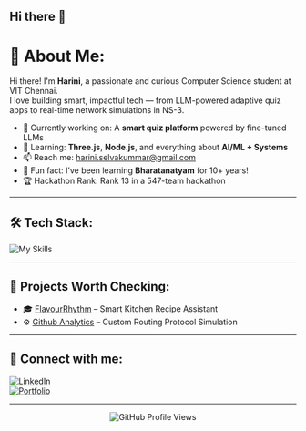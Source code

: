 ## Hi there 👋

<!--
**Harini-win/Harini-win** is a ✨ _special_ ✨ repository because its `README.md` (this file) appears on your GitHub profile.

Here are some ideas to get you started:

- 🔭 I’m currently working on ...
- 🌱 I’m currently learning ...
- 👯 I’m looking to collaborate on ...
- 🤔 I’m looking for help with ...
- 💬 Ask me about ...
- 📫 How to reach me: ...
- 😄 Pronouns: ...
- ⚡ Fun fact: ...
-->
# 💫 About Me:
Hi there! I'm **Harini**, a passionate and curious Computer Science student at VIT Chennai.  
I love building smart, impactful tech — from LLM-powered adaptive quiz apps to real-time network simulations in NS-3.  

- 🔭 Currently working on: A **smart quiz platform** powered by fine-tuned LLMs  
- 🌱 Learning: **Three.js**, **Node.js**, and everything about **AI/ML + Systems**  
- 📫 Reach me: [harini.selvakummar@gmail.com](mailto:harini.selvaakummar@gmail.com)  
- 🧠 Fun fact: I’ve been learning **Bharatanatyam** for 10+ years!  
- 🏆 Hackathon Rank: Rank 13 in a 547-team hackathon  

---

## 🛠️ Tech Stack:
![My Skills](https://skillicons.dev/icons?i=html,css,js,react,three,tailwind,python,c,cpp,java,git,github,vscode)



---

## 📌 Projects Worth Checking:
- 🎓 [FlavourRhythm](https://github.com/Harini-win/backend-flavourrthym) – Smart Kitchen Recipe Assistant 
- ⚙️ [Github Analytics](https://github.com/Harini-win/stockholm-github-users) – Custom Routing Protocol Simulation  

---

## 🔗 Connect with me:
[![LinkedIn](https://img.shields.io/badge/-LinkedIn-blue?logo=linkedin&logoColor=white&style=flat)]([https://www.linkedin.com/in/harini-s-4b127428b/])  
[![Portfolio](https://img.shields.io/badge/-Portfolio-black?logo=vercel&style=flat)]([https://harini-flqo.onrender.com/])

---

<!-- Use this to add visitor count -->
<p align="center">
  <img src="https://komarev.com/ghpvc/?username=Harini-win&style=flat&color=blue" alt="GitHub Profile Views" />
</p>
